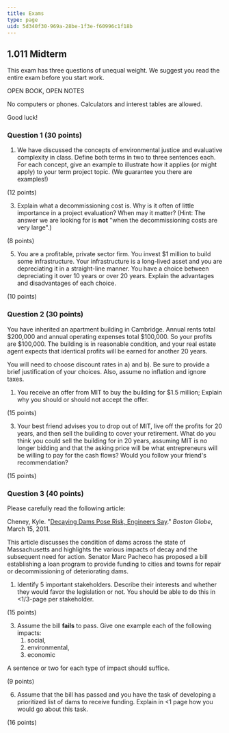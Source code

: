 ```yaml
---
title: Exams
type: page
uid: 5d340f30-969a-28be-1f3e-f60996c1f18b
---
```


1.011 Midterm
-------------

This exam has three questions of unequal weight. We suggest you read the entire exam before you start work.

OPEN BOOK, OPEN NOTES

No computers or phones. Calculators and interest tables are allowed.

Good luck!

### Question 1 (30 points)

1.  We have discussed the concepts of environmental justice and evaluative complexity in class. Define both terms in two to three sentences each. For each concept, give an example to illustrate how it applies (or might apply) to your term project topic. (We guarantee you there are examples!)

(12 points)

3.  Explain what a decommissioning cost is. Why is it often of little importance in a project evaluation? When may it matter? (Hint: The answer we are looking for is **not** "when the decommissioning costs are very large".)

(8 points)

5.  You are a profitable, private sector firm. You invest $1 million to build some infrastructure. Your infrastructure is a long-lived asset and you are depreciating it in a straight-line manner. You have a choice between depreciating it over 10 years or over 20 years. Explain the advantages and disadvantages of each choice.

(10 points)

### Question 2 (30 points)

You have inherited an apartment building in Cambridge. Annual rents total $200,000 and annual operating expenses total $100,000. So your profits are $100,000. The building is in reasonable condition, and your real estate agent expects that identical profits will be earned for another 20 years.

You will need to choose discount rates in a) and b). Be sure to provide a brief justification of your choices. Also, assume no inflation and ignore taxes.

1.  You receive an offer from MIT to buy the building for $1.5 million; Explain why you should or should not accept the offer.

(15 points)

3.  Your best friend advises you to drop out of MIT, live off the profits for 20 years, and then sell the building to cover your retirement. What do you think you could sell the building for in 20 years, assuming MIT is no longer bidding and that the asking price will be what entrepreneurs will be willing to pay for the cash flows? Would you follow your friend's recommendation?

(15 points)

### Question 3 (40 points)

Please carefully read the following article:

Cheney, Kyle. "[Decaying Dams Pose Risk, Engineers Say](http://www.boston.com/lifestyle/green/articles/2011/03/15/decaying_dams_pose_risk_engineers_say/)." _Boston Globe_, March 15, 2011.

This article discusses the condition of dams across the state of Massachusetts and highlights the various impacts of decay and the subsequent need for action. Senator Marc Pacheco has proposed a bill establishing a loan program to provide funding to cities and towns for repair or decommissioning of deteriorating dams.

1.  Identify 5 important stakeholders. Describe their interests and whether they would favor the legislation or not. You should be able to do this in <1/3-page per stakeholder.

(15 points)

3.  Assume the bill **fails** to pass. Give one example each of the following impacts:
    1.  social,
    2.  environmental,
    3.  economic

A sentence or two for each type of impact should suffice.

(9 points)

6.  Assume that the bill has passed and you have the task of developing a prioritized list of dams to receive funding. Explain in <1 page how you would go about this task.

(16 points)